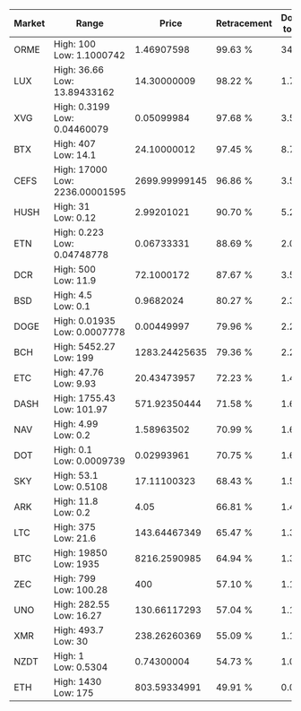 | Market | Range | Price| Retracement | Doubles to 50% |
| --- | --- | --- | --- | --- |
| ORME | High: 100<br />Low: 1.1000742 | 1.46907598 | 99.63 % | 34.41 |
| LUX | High: 36.66<br />Low: 13.89433162 | 14.30000009 | 98.22 % | 1.77 |
| XVG | High: 0.3199<br />Low: 0.04460079 | 0.05099984 | 97.68 % | 3.57 |
| BTX | High: 407<br />Low: 14.1 | 24.10000012 | 97.45 % | 8.74 |
| CEFS | High: 17000<br />Low: 2236.00001595 | 2699.99999145 | 96.86 % | 3.56 |
| HUSH | High: 31<br />Low: 0.12 | 2.99201021 | 90.70 % | 5.20 |
| ETN | High: 0.223<br />Low: 0.04748778 | 0.06733331 | 88.69 % | 2.01 |
| DCR | High: 500<br />Low: 11.9 | 72.1000172 | 87.67 % | 3.55 |
| BSD | High: 4.5<br />Low: 0.1 | 0.9682024 | 80.27 % | 2.38 |
| DOGE | High: 0.01935<br />Low: 0.0007778 | 0.00449997 | 79.96 % | 2.24 |
| BCH | High: 5452.27<br />Low: 199 | 1283.24425635 | 79.36 % | 2.20 |
| ETC | High: 47.76<br />Low: 9.93 | 20.43473957 | 72.23 % | 1.41 |
| DASH | High: 1755.43<br />Low: 101.97 | 571.92350444 | 71.58 % | 1.62 |
| NAV | High: 4.99<br />Low: 0.2 | 1.58963502 | 70.99 % | 1.63 |
| DOT | High: 0.1<br />Low: 0.0009739 | 0.02993961 | 70.75 % | 1.69 |
| SKY | High: 53.1<br />Low: 0.5108 | 17.11100323 | 68.43 % | 1.57 |
| ARK | High: 11.8<br />Low: 0.2 | 4.05 | 66.81 % | 1.48 |
| LTC | High: 375<br />Low: 21.6 | 143.64467349 | 65.47 % | 1.38 |
| BTC | High: 19850<br />Low: 1935 | 8216.2590985 | 64.94 % | 1.33 |
| ZEC | High: 799<br />Low: 100.28 | 400 | 57.10 % | 1.12 |
| UNO | High: 282.55<br />Low: 16.27 | 130.66117293 | 57.04 % | 1.14 |
| XMR | High: 493.7<br />Low: 30 | 238.26260369 | 55.09 % | 1.10 |
| NZDT | High: 1<br />Low: 0.5304 | 0.74300004 | 54.73 % | 1.03 |
| ETH | High: 1430<br />Low: 175 | 803.59334991 | 49.91 % | 0.00 |

